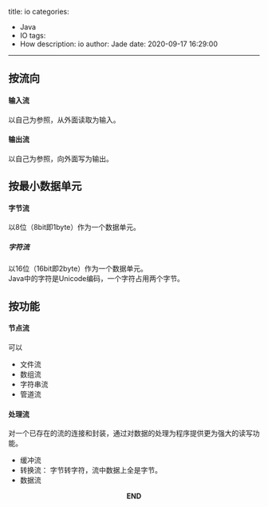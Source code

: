 title: io
categories:
  - Java
  - IO
tags:
  - How
description: io
author: Jade
date: 2020-09-17 16:29:00
---

## 按流向
#### 输入流
以自己为参照，从外面读取为输入。
#### 输出流
以自己为参照，向外面写为输出。

## 按最小数据单元
#### 字节流
以8位（8bit即1byte）作为一个数据单元。
##### 字符流
以16位（16bit即2byte）作为一个数据单元。  
Java中的字符是Unicode编码，一个字符占用两个字节。
## 按功能
#### 节点流
可以
- 文件流
- 数组流
- 字符串流
- 管道流
#### 处理流
对一个已存在的流的连接和封装，通过对数据的处理为程序提供更为强大的读写功能。
- 缓冲流
- 转换流： 字节转字符，流中数据上全是字节。
- 数据流


<p style="text-align: center"><strong>END</strong></p>